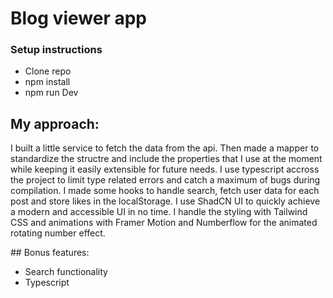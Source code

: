# Blog viewer app

### Setup instructions


- Clone repo
- npm install
- npm run Dev

## My approach:

I built a little service to fetch the data from the api. Then made a mapper to standardize the structre and include the properties that I use at the moment while keeping it easily extensible for future needs. I use typescript accross the project to limit type related errors and catch a maximum of bugs during compilation. I made some hooks to handle search, fetch user data for each post and store likes in the localStorage. I use ShadCN UI to quickly achieve a modern and accessible UI in no time. I handle the styling with Tailwind CSS and animations with Framer Motion and Numberflow for the animated rotating number effect.

## Bonus features:

- Search functionality
- Typescript
  